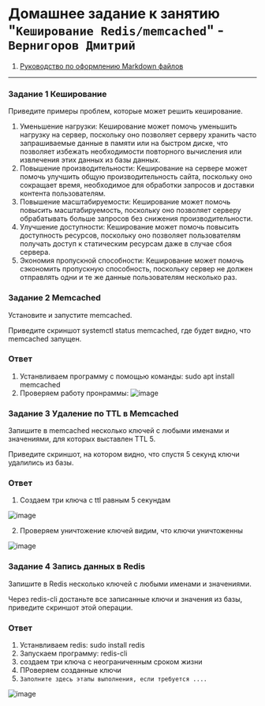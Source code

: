 # Домашнее задание к занятию "`Кеширование Redis/memcached`" - `Вернигоров Дмитрий`
   
1. [Руководство по оформлению Markdown файлов](https://gist.github.com/Jekins/2bf2d0638163f1294637#Code)

---

### Задание 1 Кеширование
Приведите примеры проблем, которые может решить кеширование.

1. Уменьшение нагрузки: Кеширование  может помочь уменьшить нагрузку на сервер, поскольку оно позволяет серверу хранить часто запрашиваемые данные в памяти или на быстром диске, что позволяет избежать необходимости повторного вычисления или извлечения этих данных из базы данных.
2. Повышение производительности: Кеширование на сервере может помочь улучшить общую производительность сайта, поскольку оно сокращает время, необходимое для обработки запросов и доставки контента пользователям.
3. Повышение масштабируемости: Кеширование  может помочь повысить масштабируемость, поскольку оно позволяет серверу обрабатывать больше запросов без снижения производительности.
4. Улучшение доступности: Кеширование  может помочь повысить доступность ресурсов, поскольку оно позволяет пользователям получать доступ к статическим ресурсам даже в случае сбоя сервера.
5. Экономия пропускной способности: Кеширование  может помочь сэкономить пропускную способность, поскольку сервер не должен отправлять одни и те же данные пользователям несколько раз.

### Задание 2 Memcached

Установите и запустите memcached.

Приведите скриншот systemctl status memcached, где будет видно, что memcached запущен.
### Ответ
1. Устанвливаем программу с помощью команды: sudo apt install memcached
2. Проверяем работу пронраммы:
   ![image](https://github.com/Wernigerode23/-https-github.com-Dmitriy-gitlab-hw-/assets/153208339/576ec854-dd8d-4e9d-b89e-3bccd7ff7887)



### Задание 3 Удаление по TTL в Memcached

Запишите в memcached несколько ключей с любыми именами и значениями, для которых выставлен TTL 5.

Приведите скриншот, на котором видно, что спустя 5 секунд ключи удалились из базы.

### Ответ
1. Создаем три ключа с ttl равным 5 секундам
   
![image](https://github.com/Wernigerode23/-https-github.com-Dmitriy-gitlab-hw-/assets/153208339/5ee32f4e-d0a9-402d-917b-371c59d8a8ba)


2. Проверяем уничтожение ключей
видим, что ключи уничтоженны


![image](https://github.com/Wernigerode23/-https-github.com-Dmitriy-gitlab-hw-/assets/153208339/09a59c42-84e9-42b7-9640-779db13c9cd3)



### Задание 4  Запись данных в Redis

Запишите в Redis несколько ключей с любыми именами и значениями.

Через redis-cli достаньте все записанные ключи и значения из базы, приведите скриншот этой операции.
### Ответ
1. Устанвливаем redis: sudo install redis
2. Запускаем программу: redis-cli 
3. создаем три ключа с неограниченным сроком жизни
4. ПРоверяем созданные ключи
5. `Заполните здесь этапы выполнения, если требуется ....`


![image](https://github.com/Wernigerode23/-https-github.com-Dmitriy-gitlab-hw-/assets/153208339/141a811c-62f7-4dcb-889b-c7a6909673a5)

